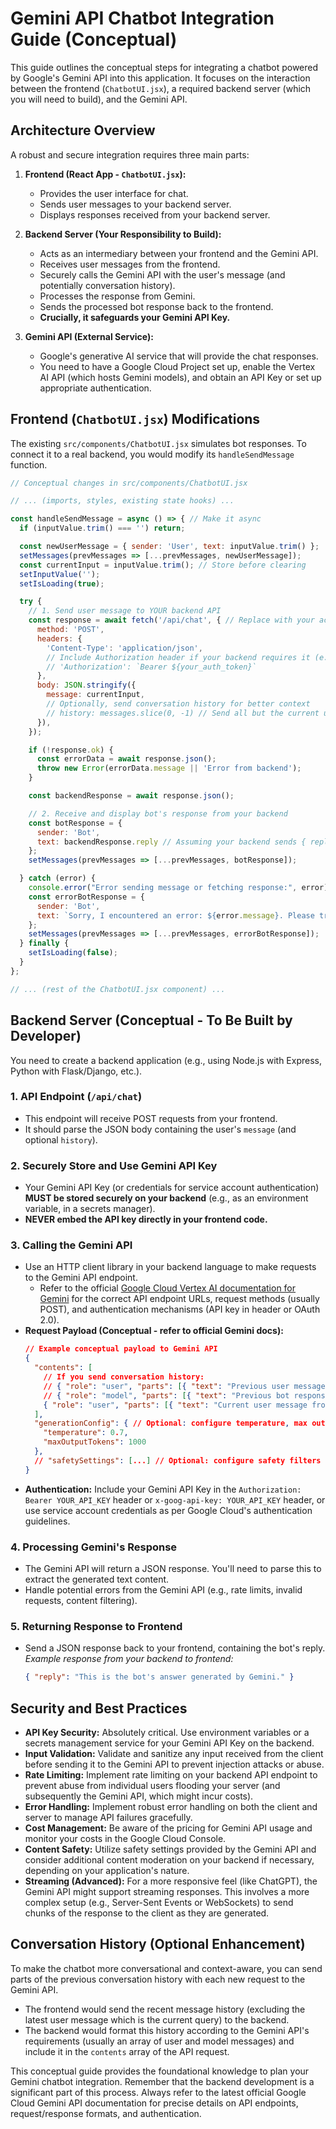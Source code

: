 # Gemini API Chatbot Integration Guide (Conceptual)

This guide outlines the conceptual steps for integrating a chatbot powered by Google's Gemini API into this application. It focuses on the interaction between the frontend (`ChatbotUI.jsx`), a required backend server (which you will need to build), and the Gemini API.

## Architecture Overview

A robust and secure integration requires three main parts:

1.  **Frontend (React App - `ChatbotUI.jsx`):**
    *   Provides the user interface for chat.
    *   Sends user messages to your backend server.
    *   Displays responses received from your backend server.

2.  **Backend Server (Your Responsibility to Build):**
    *   Acts as an intermediary between your frontend and the Gemini API.
    *   Receives user messages from the frontend.
    *   Securely calls the Gemini API with the user's message (and potentially conversation history).
    *   Processes the response from Gemini.
    *   Sends the processed bot response back to the frontend.
    *   **Crucially, it safeguards your Gemini API Key.**

3.  **Gemini API (External Service):**
    *   Google's generative AI service that will provide the chat responses.
    *   You need to have a Google Cloud Project set up, enable the Vertex AI API (which hosts Gemini models), and obtain an API Key or set up appropriate authentication.

## Frontend (`ChatbotUI.jsx`) Modifications

The existing `src/components/ChatbotUI.jsx` simulates bot responses. To connect it to a real backend, you would modify its `handleSendMessage` function.

```javascript
// Conceptual changes in src/components/ChatbotUI.jsx

// ... (imports, styles, existing state hooks) ...

const handleSendMessage = async () => { // Make it async
  if (inputValue.trim() === '') return;

  const newUserMessage = { sender: 'User', text: inputValue.trim() };
  setMessages(prevMessages => [...prevMessages, newUserMessage]);
  const currentInput = inputValue.trim(); // Store before clearing
  setInputValue('');
  setIsLoading(true);

  try {
    // 1. Send user message to YOUR backend API
    const response = await fetch('/api/chat', { // Replace with your actual backend endpoint
      method: 'POST',
      headers: {
        'Content-Type': 'application/json',
        // Include Authorization header if your backend requires it (e.g., for user-specific context)
        // 'Authorization': `Bearer ${your_auth_token}`
      },
      body: JSON.stringify({
        message: currentInput,
        // Optionally, send conversation history for better context
        // history: messages.slice(0, -1) // Send all but the current user message
      }),
    });

    if (!response.ok) {
      const errorData = await response.json();
      throw new Error(errorData.message || 'Error from backend');
    }

    const backendResponse = await response.json();

    // 2. Receive and display bot's response from your backend
    const botResponse = {
      sender: 'Bot',
      text: backendResponse.reply // Assuming your backend sends { reply: "..." }
    };
    setMessages(prevMessages => [...prevMessages, botResponse]);

  } catch (error) {
    console.error("Error sending message or fetching response:", error);
    const errorBotResponse = {
      sender: 'Bot',
      text: `Sorry, I encountered an error: ${error.message}. Please try again.`
    };
    setMessages(prevMessages => [...prevMessages, errorBotResponse]);
  } finally {
    setIsLoading(false);
  }
};

// ... (rest of the ChatbotUI.jsx component) ...
```

## Backend Server (Conceptual - To Be Built by Developer)

You need to create a backend application (e.g., using Node.js with Express, Python with Flask/Django, etc.).

### 1. API Endpoint (`/api/chat`)
*   This endpoint will receive POST requests from your frontend.
*   It should parse the JSON body containing the user's `message` (and optional `history`).

### 2. Securely Store and Use Gemini API Key
*   Your Gemini API Key (or credentials for service account authentication) **MUST be stored securely on your backend** (e.g., as an environment variable, in a secrets manager).
*   **NEVER embed the API key directly in your frontend code.**

### 3. Calling the Gemini API
*   Use an HTTP client library in your backend language to make requests to the Gemini API endpoint.
    *   Refer to the official [Google Cloud Vertex AI documentation for Gemini](https://cloud.google.com/vertex-ai/docs/generative-ai/model-reference/gemini) for the correct API endpoint URLs, request methods (usually POST), and authentication mechanisms (API key in header or OAuth 2.0).
*   **Request Payload (Conceptual - refer to official Gemini docs):**
    ```json
    // Example conceptual payload to Gemini API
    {
      "contents": [
        // If you send conversation history:
        // { "role": "user", "parts": [{ "text": "Previous user message" }] },
        // { "role": "model", "parts": [{ "text": "Previous bot response" }] },
        { "role": "user", "parts": [{ "text": "Current user message from frontend" }] }
      ],
      "generationConfig": { // Optional: configure temperature, max output tokens, etc.
        "temperature": 0.7,
        "maxOutputTokens": 1000
      },
      // "safetySettings": [...] // Optional: configure safety filters
    }
    ```
*   **Authentication:** Include your Gemini API Key in the `Authorization: Bearer YOUR_API_KEY` header or `x-goog-api-key: YOUR_API_KEY` header, or use service account credentials as per Google Cloud's authentication guidelines.

### 4. Processing Gemini's Response
*   The Gemini API will return a JSON response. You'll need to parse this to extract the generated text content.
*   Handle potential errors from the Gemini API (e.g., rate limits, invalid requests, content filtering).

### 5. Returning Response to Frontend
*   Send a JSON response back to your frontend, containing the bot's reply.
    *Example response from your backend to frontend:*
    ```json
    { "reply": "This is the bot's answer generated by Gemini." }
    ```

## Security and Best Practices
*   **API Key Security:** Absolutely critical. Use environment variables or a secrets management service for your Gemini API Key on the backend.
*   **Input Validation:** Validate and sanitize any input received from the client before sending it to the Gemini API to prevent injection attacks or abuse.
*   **Rate Limiting:** Implement rate limiting on your backend API endpoint to prevent abuse from individual users flooding your server (and subsequently the Gemini API, which might incur costs).
*   **Error Handling:** Implement robust error handling on both the client and server to manage API failures gracefully.
*   **Cost Management:** Be aware of the pricing for Gemini API usage and monitor your costs in the Google Cloud Console.
*   **Content Safety:** Utilize safety settings provided by the Gemini API and consider additional content moderation on your backend if necessary, depending on your application's nature.
*   **Streaming (Advanced):** For a more responsive feel (like ChatGPT), the Gemini API might support streaming responses. This involves a more complex setup (e.g., Server-Sent Events or WebSockets) to send chunks of the response to the client as they are generated.

## Conversation History (Optional Enhancement)
To make the chatbot more conversational and context-aware, you can send parts of the previous conversation history with each new request to the Gemini API.
*   The frontend would send the recent message history (excluding the latest user message which is the current query) to the backend.
*   The backend would format this history according to the Gemini API's requirements (usually an array of user and model messages) and include it in the `contents` array of the API request.

This conceptual guide provides the foundational knowledge to plan your Gemini chatbot integration. Remember that the backend development is a significant part of this process. Always refer to the latest official Google Cloud Gemini API documentation for precise details on API endpoints, request/response formats, and authentication.
